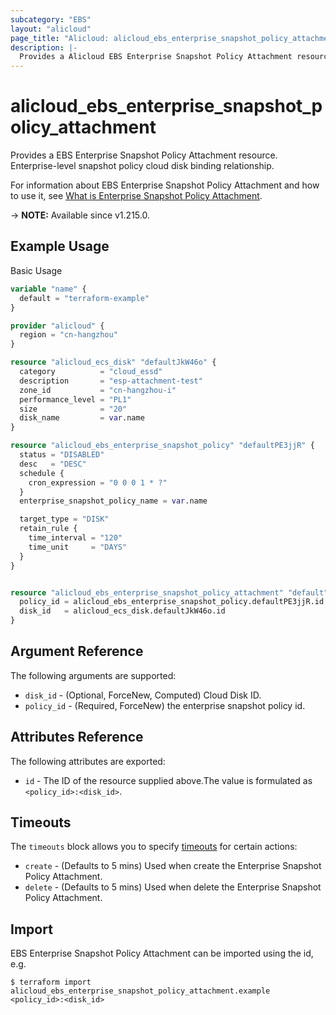 ```yaml
---
subcategory: "EBS"
layout: "alicloud"
page_title: "Alicloud: alicloud_ebs_enterprise_snapshot_policy_attachment"
description: |-
  Provides a Alicloud EBS Enterprise Snapshot Policy Attachment resource.
---
```


# alicloud_ebs_enterprise_snapshot_policy_attachment

Provides a EBS Enterprise Snapshot Policy Attachment resource. Enterprise-level snapshot policy cloud disk binding relationship.

For information about EBS Enterprise Snapshot Policy Attachment and how to use it, see [What is Enterprise Snapshot Policy Attachment](https://www.alibabacloud.com/help/en/).

-> **NOTE:** Available since v1.215.0.

## Example Usage

Basic Usage

```terraform
variable "name" {
  default = "terraform-example"
}

provider "alicloud" {
  region = "cn-hangzhou"
}

resource "alicloud_ecs_disk" "defaultJkW46o" {
  category          = "cloud_essd"
  description       = "esp-attachment-test"
  zone_id           = "cn-hangzhou-i"
  performance_level = "PL1"
  size              = "20"
  disk_name         = var.name
}

resource "alicloud_ebs_enterprise_snapshot_policy" "defaultPE3jjR" {
  status = "DISABLED"
  desc   = "DESC"
  schedule {
    cron_expression = "0 0 0 1 * ?"
  }
  enterprise_snapshot_policy_name = var.name

  target_type = "DISK"
  retain_rule {
    time_interval = "120"
    time_unit     = "DAYS"
  }
}


resource "alicloud_ebs_enterprise_snapshot_policy_attachment" "default" {
  policy_id = alicloud_ebs_enterprise_snapshot_policy.defaultPE3jjR.id
  disk_id   = alicloud_ecs_disk.defaultJkW46o.id
}
```

## Argument Reference

The following arguments are supported:
* `disk_id` - (Optional, ForceNew, Computed) Cloud Disk ID.
* `policy_id` - (Required, ForceNew) the enterprise snapshot policy id.

## Attributes Reference

The following attributes are exported:
* `id` - The ID of the resource supplied above.The value is formulated as `<policy_id>:<disk_id>`.

## Timeouts

The `timeouts` block allows you to specify [timeouts](https://www.terraform.io/docs/configuration-0-11/resources.html#timeouts) for certain actions:
* `create` - (Defaults to 5 mins) Used when create the Enterprise Snapshot Policy Attachment.
* `delete` - (Defaults to 5 mins) Used when delete the Enterprise Snapshot Policy Attachment.

## Import

EBS Enterprise Snapshot Policy Attachment can be imported using the id, e.g.

```shell
$ terraform import alicloud_ebs_enterprise_snapshot_policy_attachment.example <policy_id>:<disk_id>
```